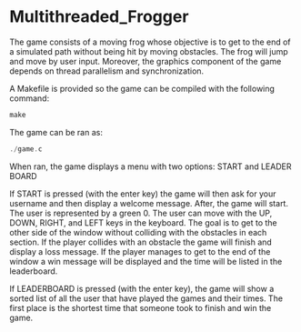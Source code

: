 # Multithreaded_Frogger
The game consists of a moving frog whose objective is to get to the end of a simulated path without being hit by moving obstacles. The frog will jump and move by user input. Moreover, the graphics component of the game depends on thread parallelism and synchronization.

A Makefile is provided so the game can be compiled with the following command:
~~~C
make
~~~

The game can be ran as:
~~~C
./game.c
~~~

When ran, the game displays a menu with two options:
START and LEADER BOARD

If START is pressed (with the enter key) the game will then ask for your username and then display a welcome message.
After, the game will start. The user is represented by a green 0. 
The user can move with the UP, DOWN, RIGHT, and LEFT keys in the keyboard.
The goal is to get to the other side of the window without colliding with the obstacles in each section.
If the player collides with an obstacle the game will finish and display a loss message.
If the player manages to get to the end of the window a win message will be displayed and the time will be listed in the leaderboard.

If LEADERBOARD is pressed (with the enter key), the game will show a sorted list of all the user that have played the games and their times.
The first place is the shortest time that someone took to finish and win the game.


